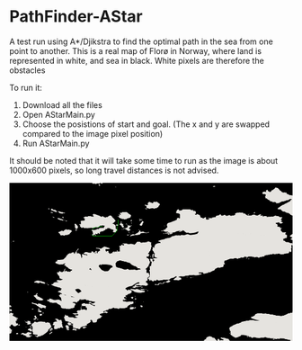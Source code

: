# PathFinder-AStar
 
A test run using A*/Djikstra to find the optimal path in the sea from one point to another. This is a real map of Florø in Norway, where land is represented in white, and sea in black. White pixels are therefore the obstacles

To run it:

1) Download all the files
2) Open AStarMain.py
3) Choose the posistions of start and goal. (The x and y are swapped compared to the image pixel position)
4) Run AStarMain.py

It should be noted that it will take some time to run as the image is about 1000x600 pixels, so long travel distances is not advised. 

![Finding a path using A*](https://github.com/mmaad18/PathFinder-AStar/blob/main/TestRunHeuristic0.png)
